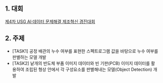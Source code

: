 ## 1. 대회
[제4차 USG AI·데이터 문제해결 제조혁신 경진대회](https://aifactory.space/task/2584/overview)
## 2. 주제
 - [TASK1] 공정 배관의 누수 여부를 표현한 스펙트로그램 값을 바탕으로 누수 여부를 판별하는 모델 개발
 - [TASK2] 낱개의 반도체 부품 이미지 데이터와 빈 기판(PCB) 이미지 데이터를 활용하여 조립된 형상 안에서 각 구성요소를 판별해내는 모델(Object Detection) 개발

